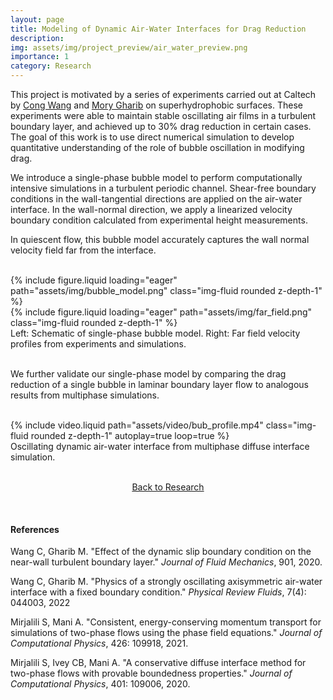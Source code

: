 ```yaml
---
layout: page
title: Modeling of Dynamic Air-Water Interfaces for Drag Reduction
description:
img: assets/img/project_preview/air_water_preview.png
importance: 1
category: Research
---
```


This project is motivated by a series of experiments carried out at Caltech by [Cong Wang](https://engineering.uiowa.edu/directory/cong-wang) and [Mory Gharib](https://www.gharib.caltech.edu) on superhydrophobic surfaces. These experiments were able to maintain stable oscillating air films in a turbulent boundary layer, and achieved up to 30% drag reduction in certain cases. The goal of this work is to use direct numerical simulation to develop quantitative understanding of the role of bubble oscillation in modifying drag.

We introduce a single-phase bubble model to perform computationally intensive simulations in a turbulent periodic channel. Shear-free boundary conditions in the wall-tangential directions are applied on the air-water interface. In the wall-normal direction, we apply a linearized velocity boundary condition calculated from experimental height measurements. 

In quiescent flow, this bubble model accurately captures the wall normal velocity field far from the interface.

<br/>

<div class="row justify-content-sm-center">
    <div class="col-sm-3 mt-3 mt-md-0">
        {% include figure.liquid loading="eager" path="assets/img/bubble_model.png" class="img-fluid rounded z-depth-1" %}
    </div>
    <div class="col-sm-8 mt-3 mt-md-0">
        {% include figure.liquid loading="eager" path="assets/img/far_field.png" class="img-fluid rounded z-depth-1" %}
    </div>
</div>
<div class="caption">
    Left: Schematic of single-phase bubble model. Right: Far field velocity profiles from experiments and simulations.
</div>

<br/>

We further validate our single-phase model by comparing the drag reduction of a single bubble in laminar boundary layer flow to analogous results from multiphase simulations.

<br/>

<div class="row justify-content-sm-center">
    <div class="col-sm-8 mt-3 mt-md-0">
        {% include video.liquid path="assets/video/bub_profile.mp4" class="img-fluid rounded z-depth-1" autoplay=true loop=true %}
    </div>
</div>
<div class="caption">
    Oscillating dynamic air-water interface from multiphase diffuse interface simulation.
</div>

<br/>

<p style="text-align:center;"><a href="https://kimbliu.github.io/research/">Back to Research</a></p>

</br>

#### References

Wang C, Gharib M. "Effect of the dynamic slip boundary condition on the near-wall turbulent boundary layer." <i>Journal of Fluid Mechanics</i>, 901, 2020.

Wang C, Gharib M. "Physics of a strongly oscillating axisymmetric air-water interface with a fixed boundary condition." <i>Physical Review Fluids</i>, 7(4): 044003, 2022

Mirjalili S, Mani A. "Consistent, energy-conserving momentum transport for simulations of two-phase flows using the phase field equations." <i>Journal of Computational Physics</i>, 426: 109918, 2021.

Mirjalili S, Ivey CB, Mani A. "A conservative diffuse interface method for two-phase flows with provable boundedness properties." <i>Journal of Computational Physics</i>, 401: 109006, 2020.
